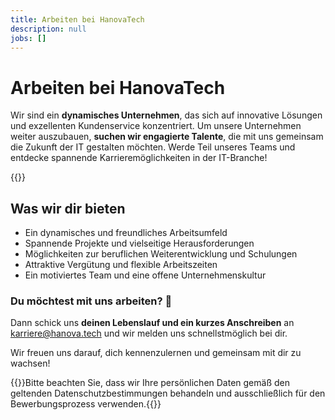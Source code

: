```yaml
---
title: Arbeiten bei HanovaTech
description: null
jobs: []
---
```


# Arbeiten bei HanovaTech
Wir sind ein **dynamisches Unternehmen**, das sich auf innovative Lösungen und exzellenten Kundenservice konzentriert. Um unsere Unternehmen weiter auszubauen, **suchen wir engagierte Talente**, die mit uns gemeinsam die Zukunft der IT gestalten möchten. Werde Teil unseres Teams und entdecke spannende Karrieremöglichkeiten in der IT-Branche!

{{<careerList>}}

## Was wir dir bieten
- Ein dynamisches und freundliches Arbeitsumfeld
- Spannende Projekte und vielseitige Herausforderungen
- Möglichkeiten zur beruflichen Weiterentwicklung und Schulungen
- Attraktive Vergütung und flexible Arbeitszeiten
- Ein motiviertes Team und eine offene Unternehmenskultur

### Du möchtest mit uns arbeiten? 🎉
Dann schick uns **deinen Lebenslauf und ein kurzes Anschreiben** an [karriere@hanova.tech](mailto:karriere@hanova.tech) und wir melden uns schnellstmöglich bei dir.

Wir freuen uns darauf, dich kennenzulernen und gemeinsam mit dir zu wachsen!

{{<alert>}}Bitte beachten Sie, dass wir Ihre persönlichen Daten gemäß den geltenden Datenschutzbestimmungen behandeln und ausschließlich für den Bewerbungsprozess verwenden.{{</alert>}}